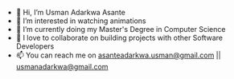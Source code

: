 - 👋 Hi, I’m Usman Adarkwa Asante
- 👀 I’m interested in watching animations 
- 🌱 I’m currently doing my Master's Degree in Computer Science
- 💞️ I love to collaborate on building projects with other Software Developers
- 📫 You can reach me on asanteadarkwa.usman@gmail.com || usmanadarkwa@gmail.com

<!---
Asante-Adarkwa-Usman/Asante-Adarkwa-Usman is a ✨ special ✨ repository because its `README.md` (this file) appears on your GitHub profile.
You can click the Preview link to take a look at your changes.
--->
